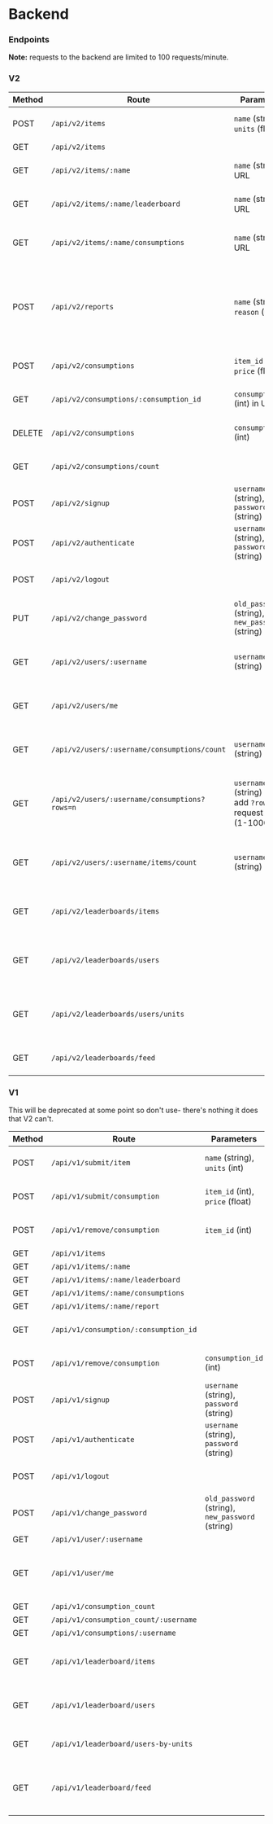 # Backend

### Endpoints

**Note:** requests to the backend are limited to 100 requests/minute.

### V2

| Method | Route                                         | Parameters                                                           | Description                                                                             | Notes                          |
| ------ | --------------------------------------------- | -------------------------------------------------------------------- | --------------------------------------------------------------------------------------- | ------------------------------ |
| POST   | `/api/v2/items`                               | `name` (string), `units` (float)                                     | add a new item                                                                          | requires authentication cookie |
| GET    | `/api/v2/items`                               |                                                                      | get all items                                                                           |                                |
| GET    | `/api/v2/items/:name`                         | `name` (string) in URL                                               | get a specific item from name                                                           |                                |
| GET    | `/api/v2/items/:name/leaderboard`             | `name` (string) in URL                                               | get the top users for an item                                                           |                                |
| GET    | `/api/v2/items/:name/consumptions`            | `name` (string) in URL                                               | get the number of consumptions for an item                                              |                                |
| POST   | `/api/v2/reports`                             | `name` (string), `reason` (string)                                   | report an item for having bad data, options are 'name', 'units', 'duplicate' or 'other' | requires authentication cookie |
| POST   | `/api/v2/consumptions`                        | `item_id` (int), `price` (float)                                     | add a consumption                                                                       | requires authentication cookie |
| GET    | `/api/v2/consumptions/:consumption_id`        | `consumption_id` (int) in URL                                        | get a consumption from its id                                                           | requires authentication cookie |
| DELETE | `/api/v2/consumptions`                        | `consumption_id` (int)                                               | delete a consumption                                                                    | requires authentication cookie |
| GET    | `/api/v2/consumptions/count`                  |                                                                      | get the total number of consumptions                                                    |                                |
| POST   | `/api/v2/signup`                              | `username` (string), `password` (string)                             | create an account                                                                       |                                |
| POST   | `/api/v2/authenticate`                        | `username` (string), `password` (string)                             | login to an account                                                                     | returns `HttpOnly` cookie      |
| POST   | `/api/v2/logout`                              |                                                                      | logout from an account                                                                  | clears authentication cookie   |
| PUT    | `/api/v2/change_password`                     | `old_password` (string), `new_password` (string)                     | change password whilst logged in                                                        | requires authentication cookie |
| GET    | `/api/v2/users/:username`                     | `username` (string) in URL                                           | get user information from username                                                      |                                |
| GET    | `/api/v2/users/me`                            |                                                                      | get user information from logged in user                                                | requires authentication cookie |
| GET    | `/api/v2/users/:username/consumptions/count`  | `username` (string) in URL                                           | get the consumption count for a user                                                    |                                |
| GET    | `/api/v2/users/:username/consumptions?rows=n` | `username` (string) in URL, add `?rows=n` to request n rows (1-1000) | get the consumptions for a user (1-1000 rows, 25 by default)                            |                                |
| GET    | `/api/v2/users/:username/items/count`         | `username` (string) in URL                                           | get the number of items a user has added to the database                                |
| GET    | `/api/v2/leaderboards/items`                  |                                                                      | get the top 50 items ordered by consumptions                                            |                                |
| GET    | `/api/v2/leaderboards/users`                  |                                                                      | get the top 10 users ordered by consumption count                                       |                                |
| GET    | `/api/v2/leaderboards/users/units`            |                                                                      | get the top 10 users ordered by consumption units                                       |                                |
| GET    | `/api/v2/leaderboards/feed`                   |                                                                      | get the most recent 10 consumptions                                                     |                                |

### V1

This will be deprecated at some point so don't use- there's nothing it does that V2 can't.

| Method | Route                                 | Parameters                                       | Notes                                                  |
| ------ | ------------------------------------- | ------------------------------------------------ | ------------------------------------------------------ |
| POST   | `/api/v1/submit/item`                 | `name` (string), `units` (int)                   | requires authentication cookie                         |
| POST   | `/api/v1/submit/consumption`          | `item_id` (int), `price` (float)                 | requires authentication cookie                         |
| POST   | `/api/v1/remove/consumption`          | `item_id` (int)                                  | requires authentication cookie                         |
| GET    | `/api/v1/items`                       |                                                  |                                                        |
| GET    | `/api/v1/items/:name`                 |                                                  |                                                        |
| GET    | `/api/v1/items/:name/leaderboard`     |                                                  |                                                        |
| GET    | `/api/v1/items/:name/consumptions`    |                                                  |                                                        |
| GET    | `/api/v1/items/:name/report`          |                                                  |                                                        |
| GET    | `/api/v1/consumption/:consumption_id` |                                                  | requires authentication cookie                         |
| POST   | `/api/v1/remove/consumption`          | `consumption_id` (int)                           | requires authentication cookie                         |
| POST   | `/api/v1/signup`                      | `username` (string), `password` (string)         |                                                        |
| POST   | `/api/v1/authenticate`                | `username` (string), `password` (string)         | returns `HttpOnly` cookie                              |
| POST   | `/api/v1/logout`                      |                                                  | clears authentication cookie                           |
| POST   | `/api/v1/change_password`             | `old_password` (string), `new_password` (string) | requires authentication cookie                         |
| GET    | `/api/v1/user/:username`              |                                                  |                                                        |
| GET    | `/api/v1/user/me`                     |                                                  | requires authentication cookie, returns logged in user |
| GET    | `/api/v1/consumption_count`           |                                                  |                                                        |
| GET    | `/api/v1/consumption_count/:username` |                                                  |                                                        |
| GET    | `/api/v1/consumptions/:username`      |                                                  |                                                        |
| GET    | `/api/v1/leaderboard/items`           |                                                  | returns 50 rows, sorted by # of consumptions           |
| GET    | `/api/v1/leaderboard/users`           |                                                  | returns 50 rows, sorted by # of consumptions           |
| GET    | `/api/v1/leaderboard/users-by-units`  |                                                  | returns 50 rows, sorted by # of units                  |
| GET    | `/api/v1/leaderboard/feed`            |                                                  | returns 10 rows of consumptions, sorted by timestamp   |

